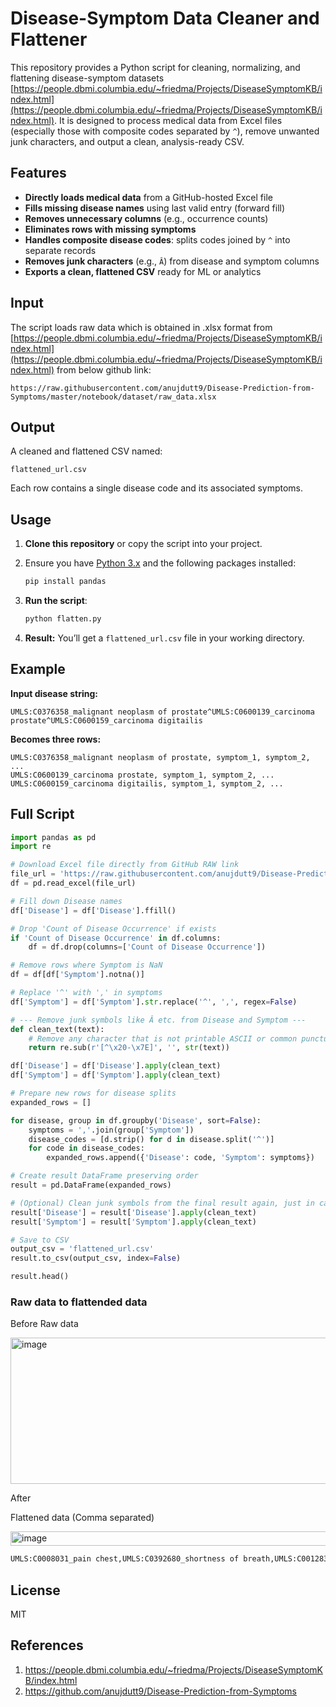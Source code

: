 # Disease-Symptom Data Cleaner and Flattener

This repository provides a Python script for cleaning, normalizing, and flattening disease-symptom datasets [https://people.dbmi.columbia.edu/~friedma/Projects/DiseaseSymptomKB/index.html](https://people.dbmi.columbia.edu/~friedma/Projects/DiseaseSymptomKB/index.html).
It is designed to process medical data from Excel files (especially those with composite codes separated by `^`), remove unwanted junk characters, and output a clean, analysis-ready CSV.

## Features

* **Directly loads medical data** from a GitHub-hosted Excel file
* **Fills missing disease names** using last valid entry (forward fill)
* **Removes unnecessary columns** (e.g., occurrence counts)
* **Eliminates rows with missing symptoms**
* **Handles composite disease codes**: splits codes joined by `^` into separate records
* **Removes junk characters** (e.g., `Â`) from disease and symptom columns
* **Exports a clean, flattened CSV** ready for ML or analytics

## Input

The script loads raw data which is obtained in .xlsx format from [https://people.dbmi.columbia.edu/~friedma/Projects/DiseaseSymptomKB/index.html](https://people.dbmi.columbia.edu/~friedma/Projects/DiseaseSymptomKB/index.html) from below github link:

```
https://raw.githubusercontent.com/anujdutt9/Disease-Prediction-from-Symptoms/master/notebook/dataset/raw_data.xlsx
```

## Output

A cleaned and flattened CSV named:

```
flattened_url.csv
```

Each row contains a single disease code and its associated symptoms.

## Usage

1. **Clone this repository** or copy the script into your project.

2. Ensure you have [Python 3.x](https://www.python.org/downloads/) and the following packages installed:

   ```bash
   pip install pandas
   ```

3. **Run the script**:

   ```bash
   python flatten.py
   ```



4. **Result:**
   You’ll get a `flattened_url.csv` file in your working directory.

## Example

**Input disease string:**

```
UMLS:C0376358_malignant neoplasm of prostate^UMLS:C0600139_carcinoma prostate^UMLS:C0600159_carcinoma digitailis
```

**Becomes three rows:**

```
UMLS:C0376358_malignant neoplasm of prostate, symptom_1, symptom_2, ...
UMLS:C0600139_carcinoma prostate, symptom_1, symptom_2, ...
UMLS:C0600159_carcinoma digitailis, symptom_1, symptom_2, ...
```

## Full Script

```python
import pandas as pd
import re

# Download Excel file directly from GitHub RAW link
file_url = 'https://raw.githubusercontent.com/anujdutt9/Disease-Prediction-from-Symptoms/master/notebook/dataset/raw_data.xlsx'
df = pd.read_excel(file_url)

# Fill down Disease names
df['Disease'] = df['Disease'].ffill()

# Drop 'Count of Disease Occurrence' if exists
if 'Count of Disease Occurrence' in df.columns:
    df = df.drop(columns=['Count of Disease Occurrence'])

# Remove rows where Symptom is NaN
df = df[df['Symptom'].notna()]

# Replace '^' with ',' in symptoms
df['Symptom'] = df['Symptom'].str.replace('^', ',', regex=False)

# --- Remove junk symbols like Â etc. from Disease and Symptom ---
def clean_text(text):
    # Remove any character that is not printable ASCII or common punctuation/space
    return re.sub(r'[^\x20-\x7E]', '', str(text))

df['Disease'] = df['Disease'].apply(clean_text)
df['Symptom'] = df['Symptom'].apply(clean_text)

# Prepare new rows for disease splits
expanded_rows = []

for disease, group in df.groupby('Disease', sort=False):
    symptoms = ','.join(group['Symptom'])
    disease_codes = [d.strip() for d in disease.split('^')]
    for code in disease_codes:
        expanded_rows.append({'Disease': code, 'Symptom': symptoms})

# Create result DataFrame preserving order
result = pd.DataFrame(expanded_rows)

# (Optional) Clean junk symbols from the final result again, just in case
result['Disease'] = result['Disease'].apply(clean_text)
result['Symptom'] = result['Symptom'].apply(clean_text)

# Save to CSV
output_csv = 'flattened_url.csv'
result.to_csv(output_csv, index=False)

result.head()
```

### Raw data to flattended data

Before Raw data

<img width="1076" height="234" alt="image" src="https://github.com/user-attachments/assets/ba927d36-f878-47be-9c2e-2882bc5a7152" />

After

Flattened data (Comma separated)

<img width="1796" height="23" alt="image" src="https://github.com/user-attachments/assets/5747fff8-c3e3-411d-8ada-554ac35a8d7e" />


   ```bash
UMLS:C0008031_pain chest,UMLS:C0392680_shortness of breath,UMLS:C0012833_dizziness,UMLS:C0004093_asthenia,UMLS:C0085639_fall,UMLS:C0039070_syncope,UMLS:C0042571_vertigo,UMLS:C0038990_sweat,UMLS:C0700590_sweating increased,UMLS:C0030252_palpitation,UMLS:C0027497_nausea,UMLS:C0002962_angina pectoris,UMLS:C0438716_pressure chest
   ```



## License

MIT


## References
1. https://people.dbmi.columbia.edu/~friedma/Projects/DiseaseSymptomKB/index.html
2. https://github.com/anujdutt9/Disease-Prediction-from-Symptoms
